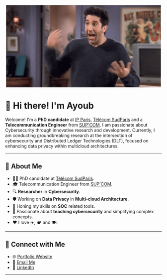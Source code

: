 <div align="center">
  <img src="rossgeller.gif" alt="Demo GIF">
</div>

# 👋 Hi there! I'm Ayoub

Welcome! I'm a **PhD candidate** at [IP Paris](https://www.ip-paris.fr/), [Télécom SudParis](https://www.telecom-sudparis.eu/) and a **Telecommunication Engineer** from [SUP'COM](https://www.supcom.tn/). I am passionate about Cybersecurity through innovative research and development. Currently, I am conducting groundbreaking research at the intersection of cybersecurity and Distributed Ledger Technologies (DLT), focused on enhancing data privacy within multicloud architectures.

---

## 👀 About Me  

- 👨‍🎓 PhD candidate at [Télécom SudParis](https://www.telecom-sudparis.eu/).
- 🎓 Telecommunication Engineer from [SUP'COM](https://www.supcom.tn/).
- 🔍 **Researcher** in **Cybersecurity**.  
- 🛡️ Working on **Data Privacy** in **Multi-cloud Architecture**. 
- 🧪 Honing my skills on **SOC** related tools.
- 🤗 Passionate about **teaching cybersecurity** and simplifying complex concepts. 
- ❤️ I love ✈️, 🏕️ and 🍽️.

---


## 💬 Connect with Me  

- 🌐 [Portfolio Website](https://ayoubbenhassen.netlify.app/)
- 📧 [Email Me](mailto:ayoub.ben_hassen@telecom-sudparis.eu)  
- 💼 [LinkedIn](https://www.linkedin.com/in/ayoub-ben-hassen-5031951ab/)  

---

